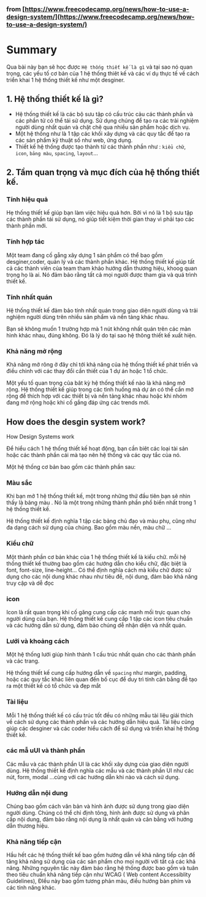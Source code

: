 

### from [https://www.freecodecamp.org/news/how-to-use-a-design-system/](https://www.freecodecamp.org/news/how-to-use-a-design-system/)
# Summary 

Qua bài này bạn sẽ học được `Hệ thống thiết kế là gì`  và tại sao nó quan trọng, các yếu tố cơ bản của 1 hệ thống thiêt kế và các ví dụ thực tế về cách triển khai 1 hệ thống thiết kế như một desginer. 


## 1. Hệ thống thiết kế là gì?

-  Hệ thống thiết kế là các bộ sưu tập có cấu trúc cảu các thành phần và các phần tử có thể tái sử dụng. Sử dụng chúng để tạo ra các trải nghiệm người dùng nhất quán và chặt chẽ qua nhiều sản phẩm hoặc dịch vụ. 
- Một hệ thống như là 1 tập các khối xây dựng và các quy tắc để tạo ra các sản phẩm kỹ thuật số như web, ứng dụng. 
- Thiết kế hệ thống được tạo thành từ các thành phần như : `kiểu chữ`, `icon`, `bảng màu`, `spacing`, `layout`...
## 2. Tầm quan trọng  và mục đích của hệ thống thiết kế. 

### Tính hiệu quả 
 
Hẹ thống thiết kế giúp bạn làm việc hiệu quả hơn. Bởi vì nó là 1 bộ sưu tập các thành phần tái sử dụng, nó giúp tiết kiệm thời gian thay vì phải tạo các thành phần mới. 
### Tính hợp tác

Một team đang cố gẵng xây dựng 1 sản phẩm có thể bao gồm desginer,coder, quản lý và các thành phần khác. Hệ thống thiết kế giúp tất cả các thành viên của team tham khảo hướng dẫn thương hiệu, khoog quan trọng họ là ai. Nó đảm bảo rằng tất cả mọi người được tham gia và quá trình thiết kế. 

### Tính nhất quán 

Hệ thống thiết kế đảm bảo tính nhất quán trong giao diện người dùng và trải nghiệm người dùng trên nhiều sản phẩm và nền tảng khác nhau. 

Bạn sẽ không muốn 1 trường hợp mà 1 nút không nhất quán trên các màn hình khác nhau, đúng không. Đó là lý do tại sao hệ thông thiết kế xuất hiện. 

### Khả năng mở rộng 

Khả năng mở rông ở đây chỉ tới khả năng của hệ thống thiết kế phát triển và điều chỉnh với các thay đổi cần thiết của 1 dự án hoặc 1 tổ chức. 

Một yếu tố quan trọng của bât kỳ hệ thống thiết kế nào là khả năng mở rộng. Hệ thống thiết kế giúp trong các tình huống mà dự án có thể cần mở rộng để thích hợp với các thiết bị và nền tảng khác nhau hoặc khi nhóm đang mở rộng hoặc khi cố gắng đáp ứng các trends mới. 
## How does the desgin system work? 
How Design Systems work

Để hiểu cách 1 hệ thống thiết kế hoạt động, bạn cần biêt các loại tài sản hoặc các thành phần cái mà tạo nên hệ thống và các quy tắc của nó. 

Một hệ thống cơ bản bao gồm các thành phần sau: 

### Màu sắc 
Khi bạn mở 1 hệ thống thiết kế, một trong những thứ đầu tiên bạn sẽ nhìn thấy là bảng màu . Nó là một trong những thành phần phổ biến nhất trong 1 hệ thống thiết kế. 

Hệ thống thiết kế định nghĩa 1 tập các bảng chủ đạo và màu phụ, cũng như đa dạng cách sử dụng của chúng. Bao gồm màu nền, màu chữ ...

### Kiểu chữ 

Một thành phần cơ bản khác của 1 hệ thống thiết kế là kiểu chữ. mỗi hệ thống thiết kế thường bao gồm các hướng dẫn cho kiểu chữ, đặc biệt là font, font-size, line-height...
 Có thể định nghĩa cách mà kiểu chữ được sử dụng cho các nội dung khác nhau như tiêu đề, nội dung, đảm bảo khả năng truy cập và dễ đọc 


### icon 
Icon là rất quan trọng khi cố găng cung cấp các manh mối trực quan cho người dùng của bạn. Hệ thống thiết kế cung cấp 1 tập các icon tiêu chuẩn và các hướng dẫn sử dung, đảm bảo chúng dễ nhận diện và nhất quán. 


### Lưới và khoảng cách 

 Một hệ thống lưới giúp hình thành 1 cấu trúc nhất quán cho các thành phần và các trang. 

Hệ thống thiết kế cung cấp hướng dẫn về `spacing` như margin, padding, hoặc các quy tắc khác liên quan đến bố cục để duy trì tính cân bằng để tạo ra một thiết kế có tổ chức và đẹp mắt 

### Tài liệu 
Mỗi 1 hệ thống thiết kế có cấu trúc tốt đều có những mẫu tài liệu giải thích về cách sử dụng các thành phần và các hướng dẫn hiệu quả. Tài liệu cũng giúp các desginer và các coder hiểu cách để sử dụng và triển khai hệ thống thiết kế. 

### các mẫ uUI và thành phần 

Các mẫu và các thành phần UI là các khối xây dựng của giao diện người dùng. Hệ thống thiết kế định nghĩa các mẫu và các thành phần UI như các nút, form, modal ...cùng  với các hướng dẫn khi nào và cách sử dụng. 

### Hướng dẫn nội dung

Chúng bao gồm cách văn bản và hình ảnh được sử dụng trong giao diện người dùng. Chúng có thể chỉ định tông, hình ảnh được sử dụng và phân cấp nội dung, đảm bảo rằng nội dụng là nhất quán và cân bằng với hướng dẫn thương hiệu. 

### Khả năng tiếp cận 
Hầu hết các hệ thống thiết kế bao  gồm hướng dẫn về khả năng tiếp cận để tăng khả năng sử dụng của các sản phẩm cho mọi người với tất cả các khả năng. Những nguyên tắc này đảm bảo rằng hệ thống được bao gồm và tuân theo tiêu chuẩn khả năng tiếp cận như WCAG ( Web content Accessiblity Guidelines), ĐIều này bao gồm tương phản màu, điều hướng bàn phím và các tính năng khác. 
 
